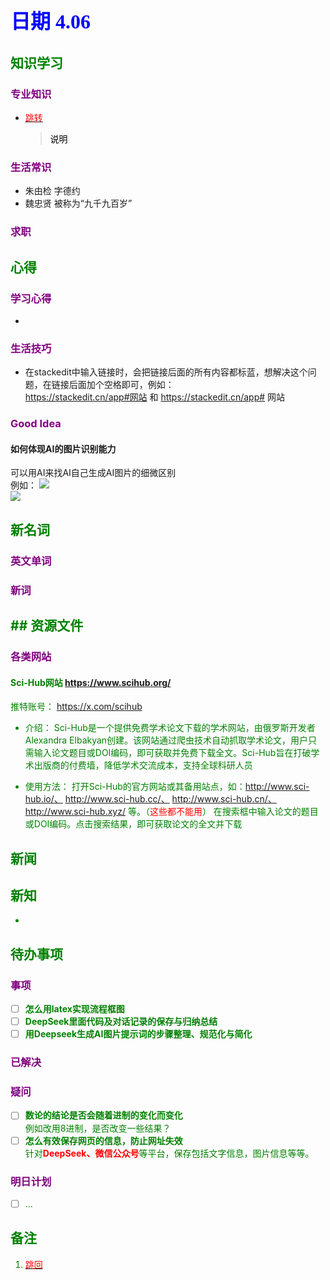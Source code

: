 ## <font color = blue face=楷体 size=6>日期 4.06 </font>

## <font color = green>知识学习 </font>
### <font color = purple>专业知识 </font>
+ <a id = "01-1">  [<font color = red>跳转</font>](#01-2)
   > <font color = o> 说明 </font>
### <font color = purple>生活常识 </font>
+ 朱由检 字德约
+ 魏忠贤 被称为“九千九百岁”
### <font color = purple>求职 </font>



## <font color = green>心得 </font>
### <font color = purple>学习心得 </font>
+ 
### <font color = purple>生活技巧 </font>
+ 在stackedit中输入链接时，会把链接后面的所有内容都标蓝，想解决这个问题，在链接后面加个空格即可，例如：  
	https://stackedit.cn/app#网站  和 https://stackedit.cn/app# 网站
### <font color = purple>Good Idea </font>
#### 如何体现AI的图片识别能力
可以用AI来找AI自己生成AI图片的细微区别  
例如：
<img src="https://image.pollinations.ai/prompt/Modern%20bodybuilding%20studio%20with%20mirrored%20wall%20and%20Olympic%20barbells%20%7B%7D%20full-frontal%20pose%20emphasizing%20golden%20ratio%20physique%20(shoulders%201.6x%20head-width)%20%7B%7D%20Korean%20male%20age%2020-22%2C%24tousled%20two-block%20cut%20with%24teal%24ombre%2C%24defined%20double%20eyelids%20and%20V-line%20jaw%2C%24glowing%20circuit%20tattoos%20mapping%20muscle%20motor%20points%20%7B%7D%20triple%20lighting%20setup%20(main%205600K%2C%20rim%203200K%2C%20fill%204500K)%20%7B%7D%208K%20muscle%20fiber%20rendering%20with%20sweat%20droplet%20caustics%20%7B%7D%24cyberpunk%20%7B%7D%24Park%20Seo-joon%27s%20facial%20symmetry%20%2B%24Arnold%20Schwarzenegger%27s%20muscle%20definitionH?width=1280&height=720&seed=850&model=MidJourney%20V6&nologo=true">  
<img src="https://image.pollinations.ai/prompt/Modern%20bodybuilding%20studio%20with%20mirrored%20wall%20and%20Olympic%20barbells%20%7B%7D%20full-frontal%20pose%20emphasizing%20golden%20ratio%20physique%20(shoulders%201.6x%20head-width)%20%7B%7D%20Korean%20male%20age%2020-22%2C%24tousled%20two-block%20cut%20with%24teal%24ombre%2C%24defined%20double%20eyelids%20and%20V-line%20jaw%2C%24glowing%20circuit%20tattoos%20mapping%20muscle%20motor%20points%20%7B%7D%20triple%20lighting%20setup%20(main%205600K%2C%20rim%203200K%2C%20fill%204500K)%20%7B%7D%208K%20muscle%20fiber%20rendering%20with%20sweat%20droplet%20caustics%20%7B%7D%24cyberpunk%20%7B%7D%24Park%20Seo-joon%27s%20facial%20symmetry%20%2B%24Arnold%20Schwarzenegger%27s%20muscle%20definitionN?width=1280&height=720&seed=850&model=MidJourney%20V6&nologo=true">


## <font color = green>新名词 </font>
### <font color = purple>英文单词 </font>
### <font color = purple>新词 </font>


## <font color = green>## <font color = green>资源文件 </font>
### <font color = purple>各类网站 </font>
#### Sci-Hub网站  https://www.scihub.org/  
推特账号： https://x.com/scihub
+ 介绍：
Sci-Hub‌是一个提供免费学术论文下载的学术网站，由俄罗斯开发者Alexandra Elbakyan创建。该网站通过爬虫技术自动抓取学术论文，用户只需输入论文题目或DOI编码，即可获取并免费下载全文。Sci-Hub旨在打破学术出版商的付费墙，降低学术交流成本，支持全球科研人员‌

+ 使用方法：
打开Sci-Hub的官方网站或其备用站点，如：http://www.sci-hub.io/、 http://www.sci-hub.cc/、 http://www.sci-hub.cn/、 http://www.sci-hub.xyz/ 等。（<font color=red>这些都不能用</font>）
在搜索框中输入论文的题目或DOI编码。点击搜索结果，即可获取论文的全文并下载‌


## <font color = green>新闻 </font>


## <font color = green>新知 </font>
+ 

## <font color = green>待办事项 </font>
### <font color = purple>事项 </font>
- [ ] **怎么用latex实现流程框图**  
- [ ] **DeepSeek里面代码及对话记录的保存与归纳总结**
- [ ] **用Deepseek生成AI图片提示词的步骤整理、规范化与简化**  
### <font color = purple>已解决 </font>
### <font color = purple>疑问 </font>
- [ ] **数论的结论是否会随着进制的变化而变化**  
	例如改用8进制，是否改变一些结果？
- [ ] **怎么有效保存网页的信息，防止网址失效**  
	针对<font color =red>**DeepSeek、微信公众号**</font>等平台，保存包括文字信息，图片信息等等。 
### <font color = purple>明日计划 </font>
- [ ] ...


## <font color = green>备注 </font>
  1. <a id ="01-2">[<font color = red>跳回</font>](#01-1)





<!--stackedit_data:
eyJoaXN0b3J5IjpbLTEwMjU3ODcxMjcsOTMyNDIyNjEsLTE0Mz
Q4OTAyNzUsNTgzODY0OTQzLC04NTI5NzQ5MzksMTk3MjI4ODU2
MiwtMTc1Mzc5NTA2LDk1Njc5NzE2NywyMDI1NTY3NTQ0LC0yMT
EyMTk3MDc5LC0xOTM4MzU0MzkyLDEwMjYxMjM4MjksLTE5Mzgz
NTQzOTIsLTI0OTEyNDYyNV19
-->